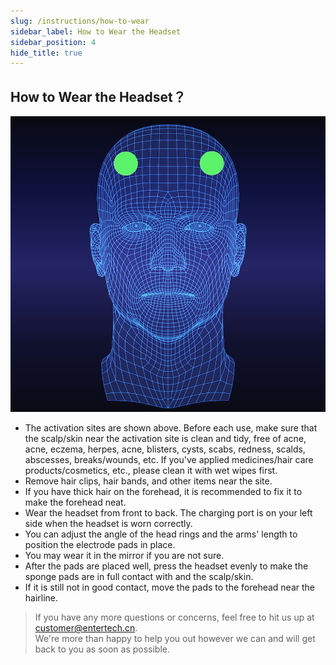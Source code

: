 ```yaml
---
slug: /instructions/how-to-wear
sidebar_label: How to Wear the Headset
sidebar_position: 4
hide_title: true
---
```


## How to Wear the Headset？
![20210916-141312](media/20210916-141312.png)
- The activation sites are shown above. Before each use, make sure that the scalp/skin near the activation site is clean and tidy, free of acne, acne, eczema, herpes, acne, blisters, cysts, scabs, redness, scalds, abscesses, breaks/wounds, etc. If you've applied medicines/hair care products/cosmetics, etc., please clean it with wet wipes first.
- Remove hair clips, hair bands, and other items near the site.
- If you have thick hair on the forehead, it is recommended to fix it to make the forehead neat.
- Wear the headset from front to back. The charging port is on your left side when the headset is worn correctly.
- You can adjust the angle of the head rings and the arms' length to position the electrode pads in place.
- You may wear it in the mirror if you are not sure. 
- After the pads are placed well, press the headset evenly to make the sponge pads are in full contact with and the scalp/skin.
- If it is still not in good contact, move the pads to the forehead near the hairline. 

> If you have any more questions or concerns, feel free to hit us up at customer@entertech.cn.  
> We're more than happy to help you out however we can and will get back to you as soon as possible.
